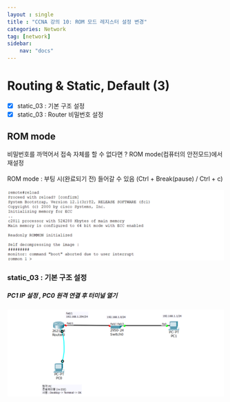 ```yaml
---
layout : single
title : "CCNA 강의 10: ROM 모드 레지스터 설정 변경"
categories: Network
tag: [network]
sidebar:
    nav: "docs"
---
```


# Routing & Static, Default (3)

-  [x] static_03 : 기본 구조 설정
-  [x] static_03 : Router 비밀번호 설정

## ROM mode
비밀번호를 까먹어서 접속 자체를 할 수 없다면 ? ROM mode(컴퓨터의 안전모드)에서 재설정 <br><br>
ROM mode : 부팅 시(완료되기 전) 들어갈 수 있음 (Ctrl + Break(pause) / Ctrl + c)<br><br>
<img src = "/images/network/packet_tracer/39.png">

### static_03 : 기본 구조 설정
##### PC1 IP 설정 , PC0 원격 연결 후 터미널 열기
<img src = "/images/network/packet_tracer/29.png">
